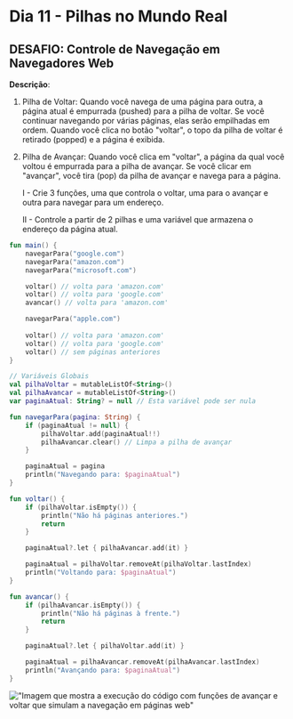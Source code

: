 # Dia 11 - Pilhas no Mundo Real

## DESAFIO: Controle de Navegação em Navegadores Web

**Descrição**:

1. Pilha de Voltar:
Quando você navega de uma página para outra, a página atual é empurrada (pushed) para a pilha de voltar. Se você continuar navegando por várias páginas, elas serão empilhadas em ordem. Quando você clica no botão "voltar", o topo da pilha de voltar é retirado (popped) e a página é exibida.

2. Pilha de Avançar:
Quando você clica em "voltar", a página da qual você voltou é empurrada para a pilha de avançar. Se você clicar em "avançar", você tira (pop) da pilha de avançar e navega para a página.

    I - Crie 3 funções, uma que controla o voltar, uma para o avançar e outra para navegar para um endereço.

    II - Controle a partir de 2 pilhas e uma variável que armazena o endereço da página atual.

```kt
fun main() {
    navegarPara("google.com")
    navegarPara("amazon.com")
    navegarPara("microsoft.com")

    voltar() // volta para 'amazon.com'
    voltar() // volta para 'google.com'
    avancar() // volta para 'amazon.com'

    navegarPara("apple.com")
    
    voltar() // volta para 'amazon.com'
    voltar() // volta para 'google.com'
    voltar() // sem páginas anteriores
}

// Variáveis Globais
val pilhaVoltar = mutableListOf<String>()
val pilhaAvancar = mutableListOf<String>()
var paginaAtual: String? = null // Esta variável pode ser nula

fun navegarPara(pagina: String) {
    if (paginaAtual != null) {
        pilhaVoltar.add(paginaAtual!!)
        pilhaAvancar.clear() // Limpa a pilha de avançar
    }

    paginaAtual = pagina
    println("Navegando para: $paginaAtual")
}

fun voltar() {
    if (pilhaVoltar.isEmpty()) {
        println("Não há páginas anteriores.")
        return
    }

    paginaAtual?.let { pilhaAvancar.add(it) }

    paginaAtual = pilhaVoltar.removeAt(pilhaVoltar.lastIndex)
    println("Voltando para: $paginaAtual")
}

fun avancar() {
    if (pilhaAvancar.isEmpty()) {
        println("Não há páginas à frente.")
        return
    }

    paginaAtual?.let { pilhaVoltar.add(it) }

    paginaAtual = pilhaAvancar.removeAt(pilhaAvancar.lastIndex)
    println("Avançando para: $paginaAtual")
}
```

!["Imagem que mostra a execução do código com funções de avançar e voltar que simulam a navegação em páginas web"](../img/navegacao.JPG)